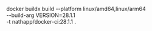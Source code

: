 

docker buildx build --platform linux/amd64,linux/arm64 \
             --build-arg VERSION=28.1.1 \
             -t nathapp/docker-ci:28.1.1 .    